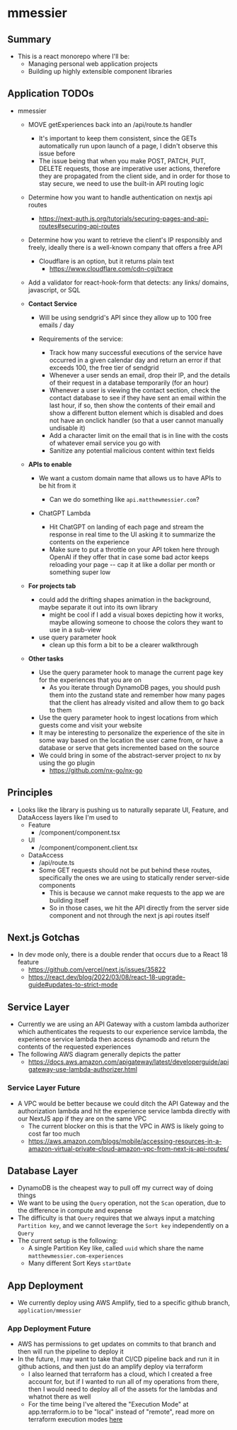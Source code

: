 # mmessier

## Summary

- This is a react monorepo where I'll be:
  - Managing personal web application projects
  - Building up highly extensible component libraries

## Application TODOs

- mmessier

  - MOVE getExperiences back into an /api/route.ts handler
    - It's important to keep them consistent, since the GETs automatically run upon launch of a page, I didn't observe this issue before
    - The issue being that when you make POST, PATCH, PUT, DELETE requests, those are imperative user actions, therefore they are propagated from the client side, and in order for those to stay secure, we need to use the built-in API routing logic
  - Determine how you want to handle authentication on nextjs api routes
    - https://next-auth.js.org/tutorials/securing-pages-and-api-routes#securing-api-routes
  - Determine how you want to retrieve the client's IP responsibly and freely, ideally there is a well-known company that offers a free API
    - Cloudflare is an option, but it returns plain text
      - https://www.cloudflare.com/cdn-cgi/trace
  - Add a validator for react-hook-form that detects: any links/ domains, javascript, or SQL

  - **Contact Service**

    - Will be using sendgrid's API since they allow up to 100 free emails / day

    - Requirements of the service:
      - Track how many successful executions of the service have occurred in a given calendar day and return an error if that exceeds 100, the free tier of sendgrid
      - Whenever a user sends an email, drop their IP, and the details of their request in a database temporarily (for an hour)
      - Whenever a user is viewing the contact section, check the contact database to see if they have sent an email within the last hour, if so, then show the contents of their email and show a different button element which is disabled and does not have an onclick handler (so that a user cannot manually undisable it)
      - Add a character limit on the email that is in line with the costs of whatever email service you go with
      - Sanitize any potential malicious content within text fields

  - **APIs to enable**

    - We want a custom domain name that allows us to have APIs to be hit from it

      - Can we do something like `api.matthewmessier.com`?

    - ChatGPT Lambda
      - Hit ChatGPT on landing of each page and stream the response in real time to the UI asking it to summarize the contents on the experience
      - Make sure to put a throttle on your API token here through OpenAI if they offer that in case some bad actor keeps reloading your page -- cap it at like a dollar per month or something super low

  - **For projects tab**

    - could add the drifting shapes animation in the background, maybe separate it out into its own library
      - might be cool if I add a visual boxes depicting how it works, maybe allowing someone to choose the colors they want to use in a sub-view
    - use query parameter hook
      - clean up this form a bit to be a clearer walkthrough

  - **Other tasks**
    - Use the query parameter hook to manage the current page key for the experiences that you are on
      - As you iterate through DynamoDB pages, you should push them into the zustand state and remember how many pages that the client has already visited and allow them to go back to them
    - Use the query parameter hook to ingest locations from which guests come and visit your website
    - It may be interesting to personalize the experience of the site in some way based on the location the user came from, or have a database or serve that gets incremented based on the source
    - We could bring in some of the abstract-server project to nx by using the go plugin
      - https://github.com/nx-go/nx-go

## Principles

- Looks like the library is pushing us to naturally separate UI, Feature, and DataAccess layers like I'm used to
  - Feature
    - /component/component.tsx
  - UI
    - /component/component.client.tsx
  - DataAccess
    - /api/route.ts
    - Some GET requests should not be put behind these routes, specifically the ones we are using to statically render server-side components
      - This is because we cannot make requests to the app we are building itself
      - So in those cases, we hit the API directly from the server side component and not through the next js api routes itself

## Next.js Gotchas

- In dev mode only, there is a double render that occurs due to a React 18 feature
  - https://github.com/vercel/next.js/issues/35822
  - https://react.dev/blog/2022/03/08/react-18-upgrade-guide#updates-to-strict-mode

## Service Layer

- Currently we are using an API Gateway with a custom lambda authorizer which authenticates the requests to our experience service lambda, the experience service lambda then access dynamodb and return the contents of the requested experiences
- The following AWS diagram generally depicts the patter
  - https://docs.aws.amazon.com/apigateway/latest/developerguide/apigateway-use-lambda-authorizer.html

### Service Layer Future

- A VPC would be better because we could ditch the API Gateway and the authorization lambda and hit the experience service lambda directly with our NextJS app if they are on the same VPC
  - The current blocker on this is that the VPC in AWS is likely going to cost far too much
  - https://aws.amazon.com/blogs/mobile/accessing-resources-in-a-amazon-virtual-private-cloud-amazon-vpc-from-next-js-api-routes/

## Database Layer

- DynamoDB is the cheapest way to pull off my currect way of doing things
- We want to be using the `Query` operation, not the `Scan` operation, due to the difference in compute and expense
- The difficulty is that `Query` requires that we always input a matching `Partition key`, and we cannot leverage the `Sort key` independently on a `Query`
- The current setup is the following:
  - A single Partition Key like, called `uuid` which share the name `matthewmessier.com-experiences`
  - Many different Sort Keys `startDate`

## App Deployment

- We currently deploy using AWS Amplify, tied to a specific github branch, `application/mmessier`

### App Deployment Future

- AWS has permissions to get updates on commits to that branch and then will run the pipeline to deploy it
- In the future, I may want to take that CI/CD pipeline back and run it in github actions, and then just do an amplify deploy via terraform
  - I also learned that terraform has a cloud, which I created a free account for, but if I wanted to run all of my operations from there, then I would need to deploy all of the assets for the lambdas and whatnot there as well
  - For the time being I've altered the "Execution Mode" at app.terraform.io to be "local" instead of "remote", read more on terraform execution modes [here](https://developer.hashicorp.com/terraform/cloud-docs/run/remote-operations#remote-operations-1)
